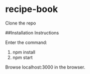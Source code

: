 # recipe-book

Clone the repo

##Installation Instructions

Enter the command: 
1) npm install
2) npm start

Browse localhost:3000 in the browser.
